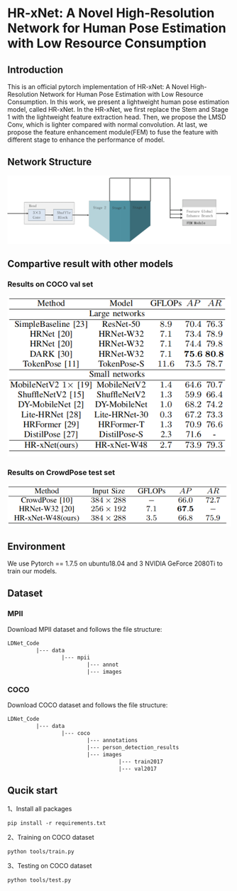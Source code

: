 # HR-xNet: A Novel High-Resolution Network for Human Pose Estimation with Low Resource Consumption
## Introduction
This is an official pytorch implementation of HR-xNet: A Novel High-Resolution Network for Human Pose Estimation with Low Resource Consumption. In this work, we present a lightweight human pose estimation model, called HR-xNet. In the HR-xNet, we first replace the Stem and Stage 1 with the lightweight feature extraction head. Then, we propose the LMSD Conv, which is lighter compared with normal convolution. At last, we propose the feature enhancement module(FEM) to fuse the feature with different stage to enhance the performance of model.

## Network Structure

![Illustrating the architecture of LDNet](imgs/p1.png)


## Compartive result with other models
### Results on COCO val set
![image](imgs/p2.png)

### Results on CrowdPose test set

![image](imgs/p3.png)



## Environment

We use Pytorch == 1.7.5 on ubuntu18.04 and 3 NVIDIA GeForce 2080Ti to train our models.

## Dataset
### MPII
Download MPII dataset and follows the file structure:
```
LDNet_Code
         |--- data
                 |--- mpii
                         |--- annot
                         |--- images
```

### COCO
Download COCO dataset and follows the file structure:
```
LDNet_Code
         |--- data
                 |--- coco
                         |--- annotations
                         |--- person_detection_results
                         |--- images
                                   |--- train2017
                                   |--- val2017
```


## Qucik start
1、Install all packages
```
pip install -r requirements.txt
```
2、Training on COCO dataset
```
python tools/train.py
```
3、Testing on COCO dataset
```
python tools/test.py
```

